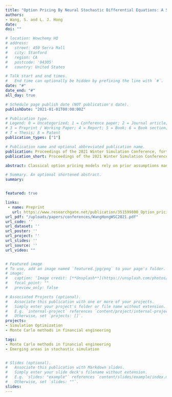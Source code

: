 ```yaml
---
title: "Option Pricing By Neural Stochastic Differential Equations: A Simulation-optimization Approach"
authors:
- Wang, S. and L. J. Hong
date:
doi: ""

# location: Wowchemy HQ
# address:
#   street: 450 Serra Mall
#   city: Stanford
#   region: CA
#   postcode: '94305'
#   country: United States

# Talk start and end times.
#   End time can optionally be hidden by prefixing the line with `#`.
date: "#"
date_end: "#"
all_day: true

# Schedule page publish date (NOT publication's date).
publishDate: "2021-01-01T00:00:00Z"

# Publication type.
# Legend: 0 = Uncategorized; 1 = Conference paper; 2 = Journal article;
# 3 = Preprint / Working Paper; 4 = Report; 5 = Book; 6 = Book section;
# 7 = Thesis; 8 = Patent
publication_types: ["1"]

# Publication name and optional abbreviated publication name.
publication: Proceedings of the 2021 Winter Simulation Conference, forthcoming
publication_short: Proceedings of the 2021 Winter Simulation Conference, forthcoming

abstract: Classical option pricing models rely on prior assumptions made on the dynamics of the underlying assets and the rationality of the market. While empirical evidence showed that these models may explain the option prices to certain extend, their performance may be poor when the actual situation deviates from the assumptions. Neural network models are capable of learning the underlying relationship through the data without prior assumptions. However, to avoid over-fitting, these models often require massive amount of data, which are typically not available for option pricing problems. In this paper we propose a new model by integrating neural networks as components to a classical option pricing model, thus significantly increasing the model flexibility while requiring only a reasonable amount of data. We further show that the training of the model, also known as the calibration in the ﬁeld of financial engineering, may be formulated into a simulation optimization problem, and it may be solved in a way that is compatible to the training of neural networks. Preliminary numerical results show that our approach works well.

# Summary. An optional shortened abstract.
summary:


featured: true

links:
 - name: Preprint
   url: https://www.researchgate.net/publication/351599800_Option_pricing_by_stochastic_differential_equations_A_simulation_optimization_approach
url_pdf: "/uploads/papers/conferences/WangHongWSC2021.pdf"
url_code: ''
url_dataset: ''
url_poster: ''
url_project: ''
url_slides: ''
url_source: ''
url_video: ""


# Featured image
# To use, add an image named `featured.jpg/png` to your page's folder.
# image:
#   caption: 'Image credit: [**Unsplash**](https://unsplash.com/photos/pLCdAaMFLTE)'
#   focal_point: ""
#   preview_only: false

# Associated Projects (optional).
#   Associate this publication with one or more of your projects.
#   Simply enter your project's folder or file name without extension.
#   E.g. `internal-project` references `content/project/internal-project/index.md`.
#   Otherwise, set `projects: []`.
projects:
- Simulation Optimization
- Monte Carlo methods in financial engineering

tags:
- Monte Carlo methods in financial engineering
- Emerging areas in stochastic simulation


# Slides (optional).
#   Associate this publication with Markdown slides.
#   Simply enter your slide deck's filename without extension.
#   E.g. `slides: "example"` references `content/slides/example/index.md`.
#   Otherwise, set `slides: ""`.
slides:
---
```


<!-- {{% callout note %}}
Click the *Cite* button above to demo the feature to enable visitors to import publication metadata into their reference management software.
{{% /callout %}}

Supplementary notes can be added here, including [code and math](https://sourcethemes.com/academic/docs/writing-markdown-latex/). -->

